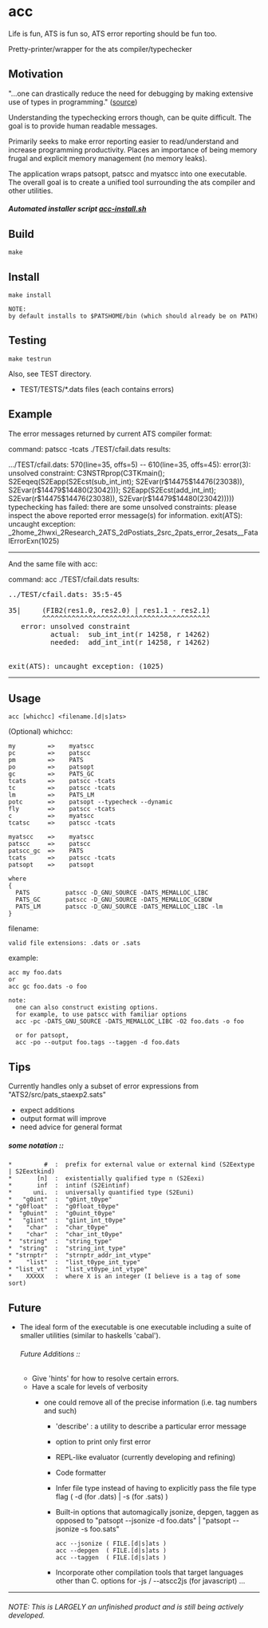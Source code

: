 # acc
  
Life is fun, ATS is fun so, ATS error reporting should be fun too. 


Pretty-printer/wrapper for the ats compiler/typechecker


## Motivation

"...one can drastically reduce the need for debugging by making extensive use of types in programming." ([source](http://ats-lang.sourceforge.net/DOCUMENT/ATS2FUNCRASH/HTML/HTMLTOC/x41.html))


Understanding the typechecking errors though, can be quite difficult. 
The goal is to provide human readable messages.

Primarily seeks to make error reporting easier to read/understand and increase programming productivity.
Places an importance of being memory frugal and explicit memory management (no memory leaks).

The application wraps patsopt, patscc and myatscc into one executable.
The overall goal is to create a unified tool surrounding the ats compiler and other utilities.

##### Automated installer script    [acc-install.sh](https://gist.github.com/sparverius/7887d05c964269bb391cb5145e619425)

## Build

	make

## Install

	make install

	NOTE:
	by default installs to $PATSHOME/bin (which should already be on PATH)

## Testing

	make testrun

Also, see TEST directory.

- TEST/TESTS/*.dats files (each contains errors)


## Example



The error messages returned by current ATS compiler format:

command: patscc -tcats ./TEST/cfail.dats
results:
<p>
.../TEST/cfail.dats: 570(line=35, offs=5) -- 610(line=35, offs=45): error(3): unsolved constraint: C3NSTRprop(C3TKmain(); S2Eeqeq(S2Eapp(S2Ecst(sub_int_int); S2Evar(r$14475$14476(23038)), S2Evar(r$14479$14480(23042))); S2Eapp(S2Ecst(add_int_int); S2Evar(r$14475$14476(23038)), S2Evar(r$14479$14480(23042)))))
typechecking has failed: there are some unsolved constraints: please inspect the above reported error message(s) for information.
exit(ATS): uncaught exception: _2home_2hwxi_2Research_2ATS_2dPostiats_2src_2pats_error_2esats__FatalErrorExn(1025)
</p>

--------------------------------------------

And the same file with acc:

command: acc ./TEST/cfail.dats
results:
<pre>
../TEST/cfail.dats: 35:5-45

35|     (FIB2(res1.0, res2.0) | res1.1 - res2.1)
        ^^^^^^^^^^^^^^^^^^^^^^^^^^^^^^^^^^^^^^^^ 
   error: unsolved constraint
          actual:  sub_int_int(r 14258, r 14262)
          needed:  add_int_int(r 14258, r 14262)


exit(ATS): uncaught exception: (1025)
</pre>

*****


## Usage

	acc [whichcc] <filename.[d|s]ats>
  
(Optional)
whichcc:

	my         =>    myatscc 
	pc         =>    patscc 
	pm         =>    PATS
	po         =>    patsopt 
	gc         =>    PATS_GC
	tcats      =>    patscc -tcats 
	tc         =>    patscc -tcats 
	lm         =>    PATS_LM
	potc       =>    patsopt --typecheck --dynamic 
	fly        =>    patscc -tcats 
	c          =>    myatscc 
	tcatsc     =>    patscc -tcats 

	myatscc    =>    myatscc 
	patscc     =>    patscc 
	patscc_gc  =>    PATS
	tcats      =>    patscc -tcats 
	patsopt    =>    patsopt 

	where 
	{
	  PATS          patscc -D_GNU_SOURCE -DATS_MEMALLOC_LIBC 
	  PATS_GC       patscc -D_GNU_SOURCE -DATS_MEMALLOC_GCBDW 
	  PATS_LM       patscc -D_GNU_SOURCE -DATS_MEMALLOC_LIBC -lm
	}


filename:

    valid file extensions: .dats or .sats

  example:

    acc my foo.dats
    or
    acc gc foo.dats -o foo

    note: 
      one can also construct existing options. 
      for example, to use patscc with familiar options
      acc -pc -DATS_GNU_SOURCE -DATS_MEMALLOC_LIBC -O2 foo.dats -o foo

      or for patsopt,
      acc -po --output foo.tags --taggen -d foo.dats


## Tips

  Currently handles only a subset of error expressions from "ATS2/src/pats_staexp2.sats"
  - expect additions
  - output format will improve
  - need advice for general format

#####  some notation :: 
    
    *         #  :  prefix for external value or external kind (S2Eextype | S2Eextkind) 
    *       [n]  :  existentially qualified type n (S2Eexi)
    *       inf  :  intinf (S2Eintinf)
    *      uni.  :  universally quantified type (S2Euni)
    *   "g0int"  :  "g0int_t0ype"
    * "g0float"  :  "g0float_t0ype"
    *  "g0uint"  :  "g0uint_t0ype"
    *   "g1int"  :  "g1int_int_t0ype"
    *    "char"  :  "char_t0ype"
    *    "char"  :  "char_int_t0ype"
    *  "string"  :  "string_type"
    *  "string"  :  "string_int_type" 
    * "strnptr"  :  "strnptr_addr_int_vtype"
    *    "list"  :  "list_t0ype_int_type"
    * "list_vt"  :  "list_vt0ype_int_vtype"
    *    XXXXX   :  where X is an integer (I believe is a tag of some sort)
     


## Future 

  * The ideal form of the executable is one executable including a suite of
    smaller utilities (similar to haskells 'cabal').

	######  Future Additions :: 
	* Give 'hints' for how to resolve certain errors.
	* Have a scale for levels of verbosity
	  - one could remove all of the precise information (i.e. tag numbers and such)

    	* 'describe' : a utility to describe a particular error message 
    
	    * option to print only first error
  
    	* REPL-like evaluator (currently developing and refining)

    	* Code formatter
    
    	* Infer file type instead of having to explicitly pass the file type flag 
      		( -d (for .dats) | -s (for .sats) )

	    * Built-in options that automagically jsonize, depgen, taggen as opposed to
    	    "patsopt --jsonize -d foo.dats" | "patsopt --jsonize -s foo.sats"

        	  acc --jsonize ( FILE.[d|s]ats ) 
              acc --depgen  ( FILE.[d|s]ats ) 
              acc --taggen  ( FILE.[d|s]ats )
        
	    * Incorporate other compilation tools that target languages other than C.
        	  options for -js / --atscc2js (for javascript) ...


***


###### NOTE:  This is LARGELY an unfinished product and is still being actively developed.



